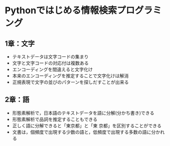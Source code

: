 

# Pythonではじめる情報検索プログラミング

## 1章：文字

- テキストデータは文字コードの集まり
- 文字と文字コードの対応付は複数ある
- エンコーディングを間違えると文字化け
- 本来のエンコーディングを推定することで文字化けは解消
- 正規表現で文字の並びのパターンを探しだすことが出来る


## 2章：語

- 形態素解析で，日本語のテキストデータを語に分解(分かち書き)できる
- 形態素解析で品詞を推定することもできる
- 正しく語に分解できると「東京都」と「東 京都」を区別することができる
- 文書は，個頻度で出現する少数の語と，低頻度で出現する多数の語に分かれる

